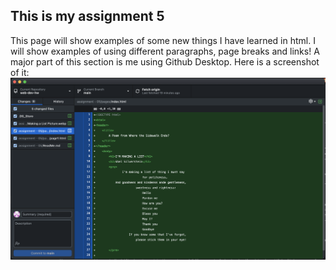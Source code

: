 ## This is my assignment 5

This page will show examples of some new things I have learned in html. I will show examples of using different paragraphs, page breaks and links! A major part of this section is me using Github Desktop. Here is a screenshot of it:
![Github Desktop](./images/Screenshot.png)